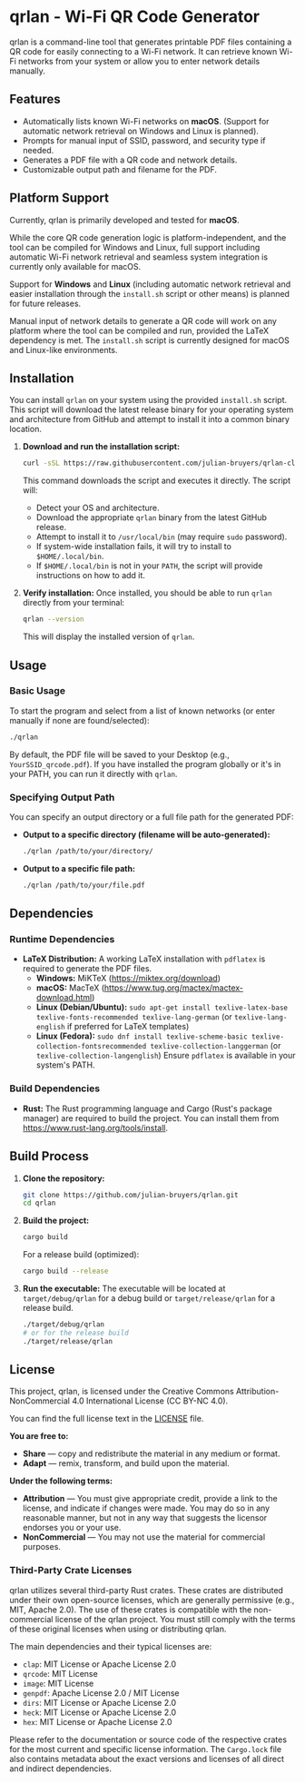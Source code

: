 # qrlan - Wi-Fi QR Code Generator

qrlan is a command-line tool that generates printable PDF files containing a QR code for easily connecting to a Wi-Fi network. It can retrieve known Wi-Fi networks from your system or allow you to enter network details manually.

## Features

*   Automatically lists known Wi-Fi networks on **macOS**. (Support for automatic network retrieval on Windows and Linux is planned).
*   Prompts for manual input of SSID, password, and security type if needed.
*   Generates a PDF file with a QR code and network details.
*   Customizable output path and filename for the PDF.

## Platform Support

Currently, qrlan is primarily developed and tested for **macOS**.

While the core QR code generation logic is platform-independent, and the tool can be compiled for Windows and Linux, full support including automatic Wi-Fi network retrieval and seamless system integration is currently only available for macOS.

Support for **Windows** and **Linux** (including automatic network retrieval and easier installation through the `install.sh` script or other means) is planned for future releases.

Manual input of network details to generate a QR code will work on any platform where the tool can be compiled and run, provided the LaTeX dependency is met. The `install.sh` script is currently designed for macOS and Linux-like environments.

## Installation

You can install `qrlan` on your system using the provided `install.sh` script. This script will download the latest release binary for your operating system and architecture from GitHub and attempt to install it into a common binary location.

1.  **Download and run the installation script:**
    ```bash
    curl -sSL https://raw.githubusercontent.com/julian-bruyers/qrlan-cli/main/install.sh | sudo bash
    ```
    This command downloads the script and executes it directly. The script will:
    *   Detect your OS and architecture.
    *   Download the appropriate `qrlan` binary from the latest GitHub release.
    *   Attempt to install it to `/usr/local/bin` (may require `sudo` password).
    *   If system-wide installation fails, it will try to install to `$HOME/.local/bin`.
    *   If `$HOME/.local/bin` is not in your `PATH`, the script will provide instructions on how to add it.

2.  **Verify installation:**
    Once installed, you should be able to run `qrlan` directly from your terminal:
    ```bash
    qrlan --version
    ```
    This will display the installed version of `qrlan`.

## Usage

### Basic Usage
To start the program and select from a list of known networks (or enter manually if none are found/selected):
```bash
./qrlan
```
By default, the PDF file will be saved to your Desktop (e.g., `YourSSID_qrcode.pdf`). If you have installed the program globally or it's in your PATH, you can run it directly with `qrlan`.

### Specifying Output Path
You can specify an output directory or a full file path for the generated PDF:

*   **Output to a specific directory (filename will be auto-generated):**
    ```bash
    ./qrlan /path/to/your/directory/
    ```
*   **Output to a specific file path:**
    ```bash
    ./qrlan /path/to/your/file.pdf
    ```

## Dependencies

### Runtime Dependencies
*   **LaTeX Distribution:** A working LaTeX installation with `pdflatex` is required to generate the PDF files.
    *   **Windows:** MiKTeX (<https://miktex.org/download>)
    *   **macOS:** MacTeX (<https://www.tug.org/mactex/mactex-download.html>)
    *   **Linux (Debian/Ubuntu):** `sudo apt-get install texlive-latex-base texlive-fonts-recommended texlive-lang-german` (or `texlive-lang-english` if preferred for LaTeX templates)
    *   **Linux (Fedora):** `sudo dnf install texlive-scheme-basic texlive-collection-fontsrecommended texlive-collection-langgerman` (or `texlive-collection-langenglish`)
    Ensure `pdflatex` is available in your system's PATH.

### Build Dependencies
*   **Rust:** The Rust programming language and Cargo (Rust's package manager) are required to build the project. You can install them from <https://www.rust-lang.org/tools/install>.

## Build Process

1.  **Clone the repository:**
    ```bash
    git clone https://github.com/julian-bruyers/qrlan.git
    cd qrlan
    ```
2.  **Build the project:**
    ```bash
    cargo build
    ```
    For a release build (optimized):
    ```bash
    cargo build --release
    ```
3.  **Run the executable:**
    The executable will be located at `target/debug/qrlan` for a debug build or `target/release/qrlan` for a release build.
    ```bash
    ./target/debug/qrlan
    # or for the release build
    ./target/release/qrlan
    ```

## License

This project, qrlan, is licensed under the Creative Commons Attribution-NonCommercial 4.0 International License (CC BY-NC 4.0).

You can find the full license text in the [LICENSE](LICENSE) file.

**You are free to:**
*   **Share** — copy and redistribute the material in any medium or format.
*   **Adapt** — remix, transform, and build upon the material.

**Under the following terms:**
*   **Attribution** — You must give appropriate credit, provide a link to the license, and indicate if changes were made. You may do so in any reasonable manner, but not in any way that suggests the licensor endorses you or your use.
*   **NonCommercial** — You may not use the material for commercial purposes.

### Third-Party Crate Licenses

qrlan utilizes several third-party Rust crates. These crates are distributed under their own open-source licenses, which are generally permissive (e.g., MIT, Apache 2.0). The use of these crates is compatible with the non-commercial license of the qrlan project. You must still comply with the terms of these original licenses when using or distributing qrlan.

The main dependencies and their typical licenses are:
*   `clap`: MIT License or Apache License 2.0
*   `qrcode`: MIT License
*   `image`: MIT License
*   `genpdf`: Apache License 2.0 / MIT License
*   `dirs`: MIT License or Apache License 2.0
*   `heck`: MIT License or Apache License 2.0
*   `hex`: MIT License or Apache License 2.0

Please refer to the documentation or source code of the respective crates for the most current and specific license information. The `Cargo.lock` file also contains metadata about the exact versions and licenses of all direct and indirect dependencies.
